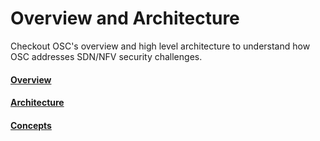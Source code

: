 # Overview and Architecture

Checkout OSC's overview and high level architecture to understand how OSC addresses SDN/NFV security challenges.

#### [Overview](/overviewandarchitecture/architecture.md#user-content-architecture-overview)

#### [Architecture](/overviewandarchitecture/architecture.md)

#### [Concepts](/overviewandarchitecture/concepts.md)